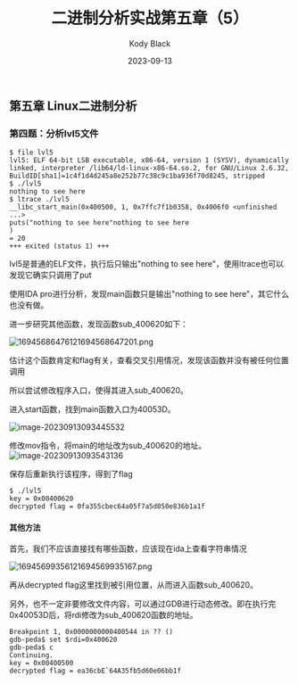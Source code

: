 ﻿---
layout:     post
title:      二进制分析实战第五章（5）
subtitle:   
date:       2023-09-13
author:     Kody Black
header-img: img/post-bg-normal.jpg
catalog: true
tags:
    - CTF
---

## 第五章 Linux二进制分析

### 第四题：分析lvl5文件

```
$ file lvl5
lvl5: ELF 64-bit LSB executable, x86-64, version 1 (SYSV), dynamically linked, interpreter /lib64/ld-linux-x86-64.so.2, for GNU/Linux 2.6.32, BuildID[sha1]=1c4f1d4d245a8e252b77c38c9c1ba936f70d8245, stripped
$ ./lvl5
nothing to see here
$ ltrace ./lvl5
__libc_start_main(0x400500, 1, 0x7ffc7f1b0358, 0x4006f0 <unfinished ...>
puts("nothing to see here"nothing to see here
)                                                                      = 20
+++ exited (status 1) +++
```

lvl5是普通的ELF文件，执行后只输出"nothing to see here"，使用ltrace也可以发现它确实只调用了put

使用IDA pro进行分析，发现main函数只是输出"nothing to see here"，其它什么也没有做。

进一步研究其他函数，发现函数sub_400620如下：

![16945686476121694568647201.png](https://fastly.jsdelivr.net/gh/distiny-cool/pictures@main/images/16945686476121694568647201.png)

估计这个函数肯定和flag有关，查看交叉引用情况，发现该函数并没有被任何位置调用

所以尝试修改程序入口，使得其进入sub_400620。

进入start函数，找到main函数入口为40053D。

![image-20230913093445532](C:\Users\24426\AppData\Roaming\Typora\typora-user-images\image-20230913093445532.png)

修改mov指令，将main的地址改为sub_400620的地址。
![image-20230913093543136](C:\Users\24426\AppData\Roaming\Typora\typora-user-images\image-20230913093543136.png)

保存后重新执行该程序，得到了flag

```
$ ./lvl5
key = 0x00400620
decrypted flag = 0fa355cbec64a05f7a5d050e836b1a1f
```

#### 其他方法

首先，我们不应该直接找有哪些函数，应该现在ida上查看字符串情况

![16945699356121694569935167.png](https://fastly.jsdelivr.net/gh/distiny-cool/pictures@main/images/16945699356121694569935167.png)

再从decrypted flag这里找到被引用位置，从而进入函数sub_400620。

另外，也不一定非要修改文件内容，可以通过GDB进行动态修改。即在执行完0x40053D后，将rdi修改为sub_400620函数的地址。

```
Breakpoint 1, 0x0000000000400544 in ?? ()
gdb-peda$ set $rdi=0x400620
gdb-peda$ c
Continuing.
key = 0x00400500
decrypted flag = ea36cbE`64A35fb5d60e06bb1f
```

